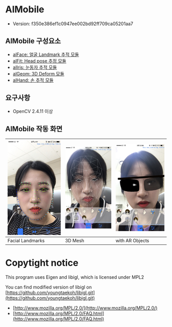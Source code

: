 # AlMobile

* Version: f350e386ef1c0947ee002bd92ff709ca05201aa7

## AlMobile 구성요소

* [alFace: 얼굴 Landmark 추적 모듈](/alface.md)
* [alFit: Head pose 추정 모듈](/alFit.md)
* [alIris: 눈동자 추적 모듈](/alIris.md)
* [alGeom: 3D Deform 모듈](/alGeom.md)
* [alHand: 손 추적 모듈](/alHand.md)

## 요구사항

* OpenCV 2.4.11 이상

## AlMobile 작동 화면

| ![](/figs/landmark.jpg) | ![](/figs/mesh.jpg) | ![](/figs/glass.jpg) |
| :--- | :--- | :--- |
| Facial Landmarks | 3D Mesh | with AR Objects |

# Copytight notice

This program uses Eigen and libigl, which is licensed under MPL2

You can find modified version of libigl on [https://github.com/youngtaekoh/libigl.git](https://github.com/youngtaekoh/libigl.git)

* [http://www.mozilla.org/MPL/2.0/](http://www.mozilla.org/MPL/2.0/)
* [http://www.mozilla.org/MPL/2.0/FAQ.html](http://www.mozilla.org/MPL/2.0/FAQ.html)



